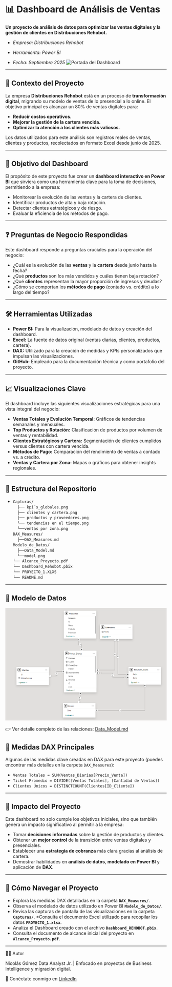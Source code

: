 # 📊 Dashboard de Análisis de Ventas

**Un proyecto de análisis de datos para optimizar las ventas digitales y la gestión de clientes en Distribuciones Rehobot.**
* *Empresa: Distribuciones Rehobot*

* *Herramienta: Power BI*

* *Fecha: Septiembre 2025*
![Portada del Dashboard](Capturas/kpi´s_globales.png)

---

## 🚀 Contexto del Proyecto

La empresa **Distribuciones Rehobot** está en un proceso de **transformación digital**, migrando su modelo de ventas de lo presencial a lo online. El objetivo principal es alcanzar un 80% de ventas digitales para:

* **Reducir costos operativos.**
* **Mejorar la gestión de la cartera vencida.**
* **Optimizar la atención a los clientes más valiosos.**

Los datos utilizados para este análisis son registros reales de ventas, clientes y productos, recolectados en formato Excel desde junio de 2025.

---

## 🎯 Objetivo del Dashboard

El propósito de este proyecto fue crear un **dashboard interactivo en Power BI** que sirviera como una herramienta clave para la toma de decisiones, permitiendo a la empresa:

* Monitorear la evolución de las ventas y la cartera de clientes.
* Identificar productos de alta y baja rotación.
* Detectar clientes estratégicos y de riesgo.
* Evaluar la eficiencia de los métodos de pago.

---

## ❓ Preguntas de Negocio Respondidas

Este dashboard responde a preguntas cruciales para la operación del negocio:

* ¿Cuál es la evolución de las **ventas** y la **cartera** desde junio hasta la fecha?
* ¿Qué **productos** son los más vendidos y cuáles tienen baja rotación?
* ¿Qué **clientes** representan la mayor proporción de ingresos y deudas?
* ¿Cómo se comportan los **métodos de pago** (contado vs. crédito) a lo largo del tiempo?

---

## 🛠️ Herramientas Utilizadas

* **Power BI:** Para la visualización, modelado de datos y creación del dashboard.
* **Excel:** La fuente de datos original (ventas diarias, clientes, productos, cartera).
* **DAX:** Utilizado para la creación de medidas y KPIs personalizados que impulsan las visualizaciones.
* **GitHub:** Empleado para la documentación técnica y como portafolio del proyecto.

---

## 📈 Visualizaciones Clave

El dashboard incluye las siguientes visualizaciones estratégicas para una vista integral del negocio:

* **Ventas Totales y Evolución Temporal:** Gráficos de tendencias semanales y mensuales.
* **Top Productos y Rotación:** Clasificación de productos por volumen de ventas y rentabilidad.
* **Clientes Estratégicos y Cartera:** Segmentación de clientes cumplidos versus clientes con cartera vencida.
* **Métodos de Pago:** Comparación del rendimiento de ventas a contado vs. a crédito.
* **Ventas y Cartera por Zona:** Mapas o gráficos para obtener insights regionales.

---

## 📂 Estructura del Repositorio
* ``` MARKDOWN
  Capturas/
    ├── kpi´s_globales.png
    ├── clientes y cartera.png
    ├── productos y proveedores.png
    └── tendencias en el tiempo.png
    └──ventas por zona.png
  DAX_Measures/
    ├──DAX_Measures.md
  Modelo_de_Datos/
    ├──Data_Model.md
    └──model.png  
  └── Alcance_Proyecto.pdf
  └── Dashboard_Rehobot.pbix
  └── PROYECTO_1.XLXS
  └── README.md

---
## 📐 Modelo de Datos
![Modelo de Datos](Modelo_de_Datos/model.png)

👉 Ver detalle completo de las relaciones: [Data_Model.md](Modelo_de_Datos/Data_Model.md)

## 🧮 Medidas DAX Principales

Algunas de las medidas clave creadas en DAX para este proyecto (puedes encontrar más detalles en la carpeta `DAX_Measures`):

* `Ventas Totales = SUM(Ventas_Diarias[Precio_Venta])`
* `Ticket Promedio = DIVIDE([Ventas Totales], [Cantidad de Ventas])`
* `Clientes Únicos = DISTINCTCOUNT(Clientes[ID_Cliente])`

---

## 🚀 Impacto del Proyecto

Este dashboard no solo cumple los objetivos iniciales, sino que también genera un impacto significativo al permitir a la empresa:

* Tomar **decisiones informadas** sobre la gestión de productos y clientes.
* Obtener un **mejor control** de la transición entre ventas digitales y presenciales.
* Establecer una **estrategia de cobranza** más clara gracias al análisis de cartera.
* Demostrar habilidades en **análisis de datos**, **modelado en Power BI** y aplicación de **DAX**.

---

## 🔗 Cómo Navegar el Proyecto

* Explora las medidas DAX detalladas en la carpeta **`DAX_Measures/`**.
* Observa el modelado de datos utilizado en Power BI **`Modelo_de_Datos/`**.
* Revisa las capturas de pantalla de las visualizaciones en la carpeta **`Capturas/`**.
*Consulta el documento Excel utilizado para recopilar los datos **`PROYECTO_1.xlsx`**.
* Analiza el Dashboard creado con el archivo **`Dashboard_REHOBOT.pbix`**.
* Consulta el documento de alcance inicial del proyecto en **`Alcance_Proyecto.pdf`**.
---
👨‍💻 Autor

Nicolás Gómez
Data Analyst Jr. | Enfocado en proyectos de Business Intelligence y migración digital.

📌 Conéctate conmigo en [LinkedIn](https://www.linkedin.com/in/nicolas-gomez-remote/)

